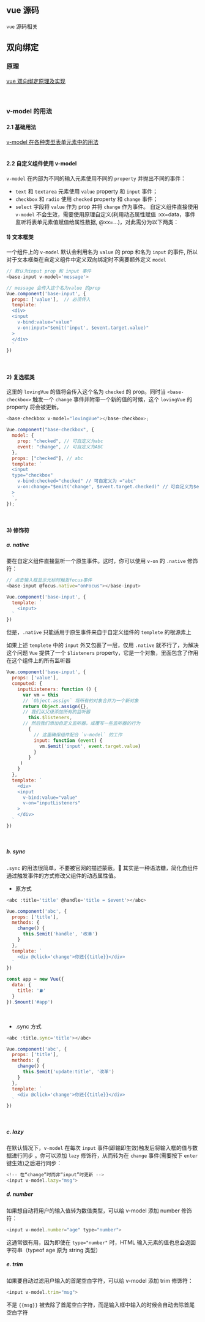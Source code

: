 ## vue 源码
`vue` 源码相关

## 双向绑定
### 原理
[vue 双向绑定原理及实现](https://juejin.cn/post/6844903479044112391)
<br>
<br>
<br>

### v-model 的用法

#### 2.1 基础用法

[v-model 在各种类型表单元素中的用法](https://cn.vuejs.org/v2/guide/forms.html)
<br>
<br>

#### 2.2 自定义组件使用 v-model

`v-model` 在内部为不同的输入元素使用不同的 `property` 并抛出不同的事件：

- `text` 和 `textarea` 元素使用 `value` property 和 `input` 事件；
- `checkbox` 和 `radio` 使用 `checked` property 和 `change` 事件；
- `select` 字段将 `value` 作为 prop 并将 `change` 作为事件。
  自定义组件直接使用 `v-model` 不会生效，需要使用原理自定义(利用动态属性赋值 :xx=data，事件监听将表单元素值赋值给属性数据, @xx=...)，对此需分为以下两类：
  <br>

#### 1) 文本框类

一个组件上的 `v-model` 默认会利用名为 `value` 的 prop 和名为 `input` 的事件, 所以对于文本框类在自定义组件中定义双向绑定时不需要额外定义 `model`

```js
// 默认为input prop 和 input 事件
<base-input v-model='message'>

// message 会传入这个名为value 的prop
Vue.component('base-input', {
  props: ['value'],  // 必须传入
  template: `
  <div>
  <input
    v-bind:value="value"
    v-on:input="$emit('input', $event.target.value)"
  >
  </div>
  `
})
```

<br>

#### 2) 复选框类

这里的 `lovingVue` 的值将会传入这个名为 `checked` 的 prop。同时当 `<base-checkbox>` 触发一个 `change` 事件并附带一个新的值的时候，这个 `lovingVue` 的 property 将会被更新。

```js
<base-checkbox v-model="lovingVue"></base-checkbox>;

Vue.component("base-checkbox", {
  model: {
    prop: "checked", // 可自定义为abc
    event: "change", // 可自定义为ABC
  },
  props: ["checked"], // abc
  template: `
  <input
  type="checkbox"
    v-bind:checked="checked" // 可自定义为 ="abc"
    v-on:change="$emit('change', $event.target.checked)" // 可自定义为$emit('ABC', ..)
  >
  `,
});
```

<br>

#### 3) 修饰符

##### a. native

要在自定义组件直接监听一个原生事件。这时，你可以使用 `v-on` 的 `.native` 修饰符：

```js
// 点击输入框显示光标时触发focus事件
<base-input @focus.native="onFocus"></base-input>

Vue.component('base-input', {
  template: `
    <input>
  `
})
```

但是，`.native` 只能适用于原生事件来自于自定义组件的 `templete` 的根源素上

如果上述 `templete` 中的 `input` 外又包裹了一层，仅用 `.native` 就不行了，为解决这个问题 `Vue` 提供了一个 `$listeners` property，它是一个对象，里面包含了作用在这个组件上的所有监听器

```js
Vue.component('base-input', {
  props: ['value'],
  computed: {
    inputListeners: function () {
      var vm = this
      // `Object.assign` 将所有的对象合并为一个新对象
      return Object.assign({},
      // 我们从父级添加所有的监听器
        this.$listeners,
      // 然后我们添加自定义监听器，或覆写一些监听器的行为
        {
          // 这里确保组件配合 `v-model` 的工作
          input: function (event) {
            vm.$emit('input', event.target.value)
          }
        }
     )
    }
  },
  template: `
    <div>
    <input
      v-bind:value="value"
      v-on="inputListeners"
    >
    </div>
  `
})
```

<br>

##### b. sync

`.sync` 的用法很简单，不要被官网的描述蒙蔽。 其实是一种语法糖，简化自组件通过触发事件的方式修改父组件的动态属性值。

- 原方式

```js
<abc :title='title' @handle='title = $event'></abc>

Vue.component('abc', {
  props: ['title'],
  methods: {
    change() {
      this.$emit('handle', '改革')
    }
  },
  template: `
    <div @click='change'>你还{{title}}</div>
  `
})

const app = new Vue({
  data: {
    title: '⛽️'
  }
}).$mount('#app')
```

<br>

- .sync 方式

```js
<abc :title.sync='title'></abc>

Vue.component('abc', {
  props: ['title'],
  methods: {
    change() {
      this.$emit('update:title', '改革')
    }
  },
  template: `
    <div @click='change'>你还{{title}}</div>
  `
})
```

<br>

##### c. lazy

在默认情况下，`v-model` 在每次 `input` 事件(即输即生效)触发后将输入框的值与数据进行同步 。你可以添加 `lazy` 修饰符，从而转为在 `change` 事件(需要按下 `enter` 键生效)之后进行同步：

```js
<!-- 在“change”时而非“input”时更新 -->
<input v-model.lazy="msg">
```

##### d. number

如果想自动将用户的输入值转为数值类型，可以给 v-model 添加 number 修饰符：

```js
<input v-model.number="age" type="number">
```

这通常很有用，因为即使在 `type="number"` 时，HTML 输入元素的值也总会返回字符串（typeof age 原为 string 类型）
<br>

##### e. trim

如果要自动过滤用户输入的首尾空白字符，可以给 v-model 添加 trim 修饰符：

```js
<input v-model.trim="msg">
```

不是 `{{msg}}` 被去除了首尾空白字符，而是输入框中输入的时候会自动去除首尾空白字符
